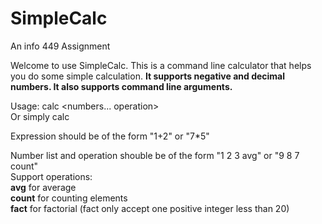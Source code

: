 # SimpleCalc  


An info 449 Assignment

Welcome to use SimpleCalc. This is a command line calculator that helps you do some simple calculation. **It supports negative and decimal numbers. It also supports command line arguments.**

Usage: calc \<numbers... operation\>  
Or simply calc

Expression should be of the form \"1+2\" or \"7\*5\"

Number list and operation shouble be of the form \"1 2 3 avg\" or \"9 8 7 count\"  
Support operations:  
	**avg** for average   
	**count** for counting elements   
	**fact** for factorial (fact only accept one positive integer less than 20)
